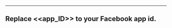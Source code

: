 ------------------------------------------
Replace <<app_ID>> to your Facebook app id.
------------------------------------------
